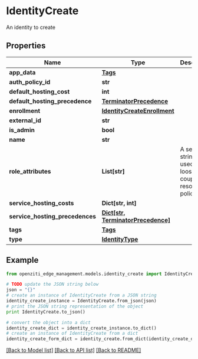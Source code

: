 # IdentityCreate

An identity to create

## Properties
Name | Type | Description | Notes
------------ | ------------- | ------------- | -------------
**app_data** | [**Tags**](Tags.md) |  | [optional] 
**auth_policy_id** | **str** |  | [optional] 
**default_hosting_cost** | **int** |  | [optional] 
**default_hosting_precedence** | [**TerminatorPrecedence**](TerminatorPrecedence.md) |  | [optional] 
**enrollment** | [**IdentityCreateEnrollment**](IdentityCreateEnrollment.md) |  | [optional] 
**external_id** | **str** |  | [optional] 
**is_admin** | **bool** |  | 
**name** | **str** |  | 
**role_attributes** | **List[str]** | A set of strings used to loosly couple this resource to policies | [optional] 
**service_hosting_costs** | **Dict[str, int]** |  | [optional] 
**service_hosting_precedences** | [**Dict[str, TerminatorPrecedence]**](TerminatorPrecedence.md) |  | [optional] 
**tags** | [**Tags**](Tags.md) |  | [optional] 
**type** | [**IdentityType**](IdentityType.md) |  | 

## Example

```python
from openziti_edge_management.models.identity_create import IdentityCreate

# TODO update the JSON string below
json = "{}"
# create an instance of IdentityCreate from a JSON string
identity_create_instance = IdentityCreate.from_json(json)
# print the JSON string representation of the object
print IdentityCreate.to_json()

# convert the object into a dict
identity_create_dict = identity_create_instance.to_dict()
# create an instance of IdentityCreate from a dict
identity_create_form_dict = identity_create.from_dict(identity_create_dict)
```
[[Back to Model list]](../README.md#documentation-for-models) [[Back to API list]](../README.md#documentation-for-api-endpoints) [[Back to README]](../README.md)


